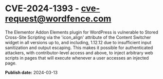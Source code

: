 # CVE-2024-1393 - cve-request@wordfence.com

The Elementor Addon Elements plugin for WordPress is vulnerable to Stored Cross-Site Scripting via the 'icon_align' attribute of the Content Switcher widget in all versions up to, and including, 1.12.12 due to insufficient input sanitization and output escaping. This makes it possible for authenticated attackers, with contributor-level access and above, to inject arbitrary web scripts in pages that will execute whenever a user accesses an injected page.

**Publish date:** 2024-03-13

